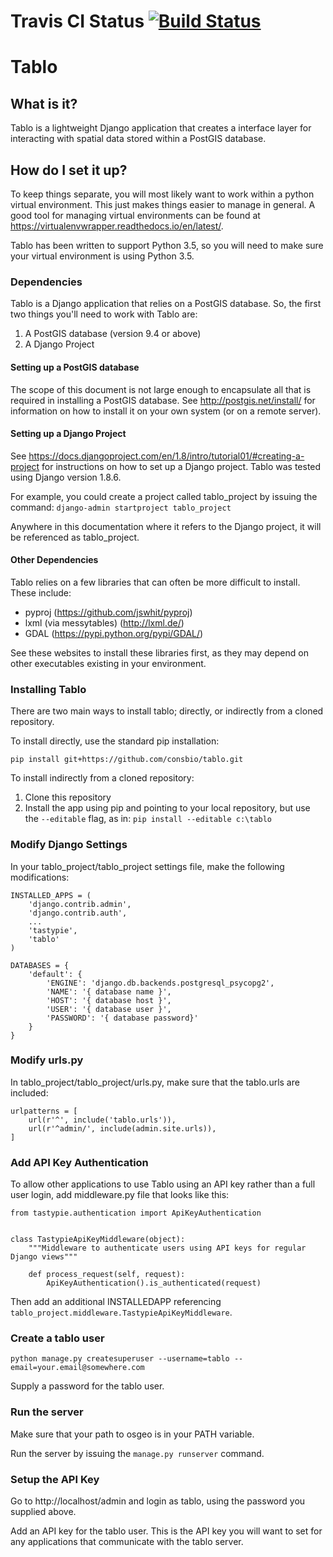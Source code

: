 # Travis CI Status [![Build Status](https://travis-ci.org/consbio/tablo.svg)](https://travis-ci.org/consbio/tablo)

# Tablo

## What is it?

Tablo is a lightweight Django application that creates a interface layer for interacting with spatial data
stored within a PostGIS database.

## How do I set it up?

To keep things separate, you will most likely want to work within a python virtual environment. This just makes
things easier to manage in general. A good tool for managing virtual environments can be found at
https://virtualenvwrapper.readthedocs.io/en/latest/.

Tablo has been written to support Python 3.5, so you will need to make sure your virtual environment is using
Python 3.5.

### Dependencies

Tablo is a Django application that relies on a PostGIS database. So, the first two things you'll need to work with
Tablo are:

1. A PostGIS database (version 9.4 or above)
2. A Django Project

#### Setting up a PostGIS database

The scope of this document is not large enough to encapsulate all that is required in installing a PostGIS database.
See http://postgis.net/install/ for information on how to install it on your own system (or on a remote server).

#### Setting up a Django Project

See https://docs.djangoproject.com/en/1.8/intro/tutorial01/#creating-a-project for instructions on how to set up
a Django project. Tablo was tested using Django version 1.8.6.

For example, you could create a project called tablo_project by issuing the command:
`django-admin startproject tablo_project`

Anywhere in this documentation where it refers to the Django project, it will be referenced as tablo_project.

#### Other Dependencies

Tablo relies on a few libraries that can often be more difficult to install. These include:

* pyproj (https://github.com/jswhit/pyproj)
* lxml (via messytables) (http://lxml.de/)
* GDAL (https://pypi.python.org/pypi/GDAL/)

See these websites to install these libraries first, as they may depend on other executables existing in your
environment.

### Installing Tablo

There are two main ways to install tablo; directly, or indirectly from a cloned repository.

To install directly, use the standard pip installation:

`pip install git+https://github.com/consbio/tablo.git`

To install indirectly from a cloned repository:

1. Clone this repository
2. Install the app using pip and pointing to your local repository, but use the `--editable` flag, as in:
`pip install --editable c:\tablo`

### Modify Django Settings

In your tablo_project/tablo_project settings file, make the following modifications:

```
INSTALLED_APPS = (
    'django.contrib.admin',
    'django.contrib.auth',
    ...
    'tastypie',
    'tablo'
)
```

```
DATABASES = {
    'default': {
        'ENGINE': 'django.db.backends.postgresql_psycopg2',
        'NAME': '{ database name }',
        'HOST': '{ database host }',
        'USER': '{ database user }',
        'PASSWORD': '{ database password}'
    }
}
```

### Modify urls.py

In tablo_project/tablo_project/urls.py, make sure that the tablo.urls are included:

```
urlpatterns = [
    url(r'^', include('tablo.urls')),
    url(r'^admin/', include(admin.site.urls)),
]
```

### Add API Key Authentication

To allow other applications to use Tablo using an API key rather than a full user login, add middleware.py file that
looks like this:

```
from tastypie.authentication import ApiKeyAuthentication


class TastypieApiKeyMiddleware(object):
    """Middleware to authenticate users using API keys for regular Django views"""

    def process_request(self, request):
        ApiKeyAuthentication().is_authenticated(request)
```

Then add an additional INSTALLEDAPP referencing `tablo_project.middleware.TastypieApiKeyMiddleware`.

### Create a tablo user

`python manage.py createsuperuser --username=tablo --email=your.email@somewhere.com`

Supply a password for the tablo user.

### Run the server

Make sure that your path to osgeo is in your PATH variable.

Run the server by issuing the `manage.py runserver` command.

### Setup the API Key

Go to http://localhost/admin and login as tablo, using the password you supplied above.

Add an API key for the tablo user. This is the API key you will want to set for any applications that communicate
with the tablo server.
